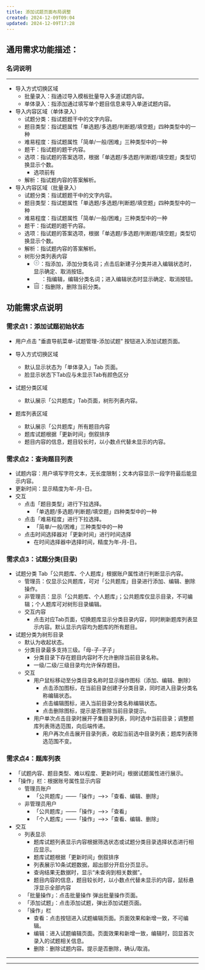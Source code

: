 ```yaml
---
title: 添加试题页面布局调整
created: 2024-12-09T09:04
updated: 2024-12-09T17:28
---
```











## 通用需求功能描述：
### 名词说明
---
- 导入方式切换区域
  - 批量录入：指通过导入模板批量导入多道试题内容。
  - 单体录入：指添加通过填写单个题目信息来导入单道试题内容。
- 导入内容区域（单体录入）
  - 试题分类：指试题题干中的文字内容。
  - 题目类型：指试题属性「单选题/多选题/判断题/填空题」四种类型中的一种
  - 难易程度：指试题属性「简单/一般/困难」三种类型中的一种
  - 题干：指试题的题干内容。
  - 选项：指试题的答案选项，根据「单选题/多选题/判断题/填空题」类型切换显示个数。
    - 选项前有
  - 解析：指试题内容的答案解析。
- 导入内容区域（批量录入）
  - 试题分类：指试题题干中的文字内容。
  - 题目类型：指试题属性「单选题/多选题/判断题/填空题」四种类型中的一种
  - 难易程度：指试题属性「简单/一般/困难」三种类型中的一种
  - 题干：指试题的题干内容。
  - 选项：指试题的答案选项，根据「单选题/多选题/判断题/填空题」类型切换显示个数。
  - 解析：指试题内容的答案解析。
  - 树形分类列表内容
    - <svg t="1733468459068" class="icon" viewBox="0 0 1024 1024" version="1.1" xmlns="http://www.w3.org/2000/svg" p-id="5281" width="16" height="16" fill="white"><path d="M509.65 961C263.6 961 62.3 759.26 62.3 512.7S263.6 64.41 509.65 64.41 957 266.14 957 512.7 755.69 961 509.65 961zM654 856.61a377.28 377.28 0 0 0 198.65-199.12 371.82 371.82 0 0 0 0-289.58A377.18 377.18 0 0 0 654 168.79a369.15 369.15 0 0 0-288.64 0 377.09 377.09 0 0 0-198.71 199.12 371.82 371.82 0 0 0 0 289.58A377.12 377.12 0 0 0 365.33 856.6a369.21 369.21 0 0 0 288.64 0z" fill="#949DA6" p-id="5282"></path><path d="M270.87 473.67m37.5 0l405 0q37.5 0 37.5 37.5l0 0q0 37.5-37.5 37.5l-405 0q-37.5 0-37.5-37.5l0 0q0-37.5 37.5-37.5Z" fill="#949DA6" p-id="5283"></path><path d="M473.37 751.17m0-37.5l0-405q0-37.5 37.5-37.5l0 0q37.5 0 37.5 37.5l0 405q0 37.5-37.5 37.5l0 0q-37.5 0-37.5-37.5Z" fill="#949DA6" p-id="5284"></path></svg>：指添加，添加分类名词；点击后新建子分类并进入编辑状态时，显示确定、取消按钮。
    - <svg t="1733468053737" class="icon" viewBox="0 0 1028 1024" version="1.1" xmlns="http://www.w3.org/2000/svg" p-id="4277" width="16" height="16" fill="white"><path d="M1018.319924 112.117535q4.093748 9.210934 6.652341 21.492179t2.558593 25.585928-5.117186 26.609365-16.374994 25.585928q-12.281245 12.281245-22.003898 21.492179t-16.886712 16.374994q-8.187497 8.187497-15.351557 14.32812l-191.382739-191.382739q12.281245-11.257808 29.167958-27.121083t28.144521-25.074209q14.32812-11.257808 29.679676-15.863275t30.191395-4.093748 28.656239 4.605467 24.050772 9.210934q21.492179 11.257808 47.589826 39.402329t40.425766 58.847634zM221.062416 611.554845q6.140623-6.140623 28.656239-29.167958t56.289041-56.80076l74.710909-74.710909 82.898406-82.898406 220.038979-220.038979 191.382739 192.406177-220.038979 220.038979-81.874969 82.898406q-40.937484 39.914047-73.687472 73.175753t-54.242167 54.753885-25.585928 24.562491q-10.234371 9.210934-23.539054 19.445305t-27.632802 16.374994q-14.32812 7.16406-41.960921 17.398431t-57.824197 19.957024-57.312478 16.886712-40.425766 9.210934q-27.632802 3.070311-36.843736-8.187497t-5.117186-37.867173q2.046874-14.32812 9.722653-41.449203t16.374994-56.289041 16.886712-53.730448 13.304682-33.773425q6.140623-14.32812 13.816401-26.097646t22.003898-26.097646z" p-id="4278"></path></svg> ：指编辑，编辑分类名词；进入编辑状态时显示确定、取消按钮。
    - <svg t="1733468576407" class="icon" viewBox="0 0 1024 1024" version="1.1" xmlns="http://www.w3.org/2000/svg" p-id="6308" width="16" height="16" fill="white"><path d="M162.181567 327.67055h97.332564v695.916023H162.181567zM374.919368 394.409505h97.332564v463.333718H374.919368zM59.53351 247.465682V150.133118h904.93298V247.465682z" fill="#666666" p-id="6309"></path><path d="M162.181567 1024V926.667436h735.605029v97.332564zM587.657169 394.409505h97.332565v463.333718H587.657169z" fill="#666666" p-id="6310"></path><path d="M800.394971 327.67055h97.332564v695.916023h-97.332564zM528.123659 61.305341a93.788903 93.788903 0 0 1 93.788903 93.729842h61.305341a155.094244 155.094244 0 0 0-310.129427 0h61.305341a93.788903 93.788903 0 0 1 93.729842-93.729842z" fill="#666666" p-id="6311"></path></svg>：指删除，删除当前分类。
    
<!-- - 题库列表区域
  - 批量操作：指对题库列表中的试题内容进行批量操作，包含「批量更新、批量删除」
    - 批量更新试题：指同时修改多项选中试题属性「试题类型、难以程度」
    - 批量删除试题：指同时删除多项选中试题
  - 添加试题：指题库列表中的试题进行添加造作，包含「批量录入、单体录入」
    - 批量录入：指通过填写试题模板进行多项试题同时添加操作；具体导入模板见模板样式。
    - 单体录入：指用户填写试题内容进行单道试题添加操作；具体内容见单体录入页面。
  - 试题内容：指试题题干中的文字内容。
  - 题目类型：指试题属性「单选题/多选题/判断题/填空题」四种类型中的一种
  - 难易程度：指试题属性「简单/一般/困难」三种类型中的一种
  - 更新时间：指试题最后一次编辑的时间。
  - 操作：指对试题进行查看、修改、删除操作，根据账号属性显示内容。
    - 查看：进入试题编辑页面。页面效果和新增一致，不可编辑。
    - 编辑：进入试题编辑页面。页面效果和新增一致，编辑时，回显首次录入的试题相关信息。
    - 删除：删除试题内容。 -->
<!-- ### 交互说明  -->

## 功能需求点说明
### 需求点1：添加试题初始状态
- 用户点击 "垂直导航菜单-试题管理-添加试题" 按钮进入添加试题页面。

- 导入方式切换区域 
  - 默认显示状态为「单体录入」Tab 页面。
  - 脸显示状态下Tab应与未显示Tab有颜色区分
- 试题分类区域
  - 默认展示「公共题库」Tab页面，树形列表内容。
- 题库列表区域
  - 默认展示「公共题库」所有题目内容
  - 题库试题根据「更新时间」倒叙排序
  - 题目内容的信息，题目较长时，以小数点代替未显示的内容。
### 需求点2：查询题目列表
- 试题内容：用户填写字符文本，无长度限制；文本内容显示一段字符最后能显示内容。
- 更新时间：显示精度为年-月-日。
 - 交互
   - 点击「题目类型」进行下拉选择。
     - 「单选题/多选题/判断题/填空题」四种类型中的一种
    - 点击「难易程度」进行下拉选择。
      - 「简单/一般/困难」三种类型中的一种
    - 点击时间选择器对「更新时间」进行时间选择
      - 在时间选择器中选择时间，精度为年-月-日。

### 需求点3：试题分类(目录)
- 试题分类 Tab「公共题库、个人题库」根据账户属性进行判断显示内容。
  - 管理员：仅显示公共题库，可对「公共题库」目录进行添加、编辑、删除操作。
  - 非管理员：显示「公共题库、个人题库」；公共题库仅显示目录，不可编辑；个人题库可对树形目录编辑。
  - 交互内容
    - 点击对应Tab页面，切换题库显示分类目录内容，同时刷新题库列表显示内容。默认显示内容均为题库的所有题目。
- 试题分类为树形目录
  - 默认为收起状态。
  - 分类目录最多支持三级。「母-子-子子」
    - 分类目录下存在题目内容时不允许删除当前目录名称。
    - 一级/二级/三级目录均允许保存题目。
  - 交互
    - 用户鼠标移动至分类目录名称时显示操作图标（添加、编辑、删除）
      - 点击添加图标，在当前目录创建子分类目录，同时进入目录分类名称编辑状态。
      - 点击编辑图标，进入当前目录分类名称编辑状态。
      - 点击删除图标，提示是否删除当前目录提示。
    - 用户单次点击目录时展开子集目录列表，同时选中当前目录；调整题库列表筛选范围，向后端传递。  
      - 用户再次点击展开目录列表，收起当前选中目录列表；题库列表筛选范围不变。


### 需求点4：题库列表
- 「试题内容、题目类型、难以程度、更新时间」根据试题属性进行展示。
- 「操作」栏：根据账号属性显示内容
   -  管理员账户
      -  「公共题库」——「操作」——>>「查看、编辑、删除」
   -  非管理员用户
      -  「公共题库」——「操作」——>>「查看」
      -  「个人题库」——「操作」——>>「查看、编辑、删除」
- 交互
  - 列表显示
    - 题库试题列表显示内容根据筛选状态或试题分类目录选择状态进行相应显示。
    - 题库试题根据「更新时间」倒叙排序
    - 列表展示10条试题数据，超出部分开启分页显示。
    - 查询结果无数据时，显示“未查询到相关数据”。
    - 题目内容的信息，题目较长时，以小数点代替未显示的内容，鼠标悬浮显示全部内容
  - 「批量操作」：点击批量操作 弹出批量操作页面。
  - 「添加试题」：点击添加试题，弹出添加试题页面。
  - 「操作」栏
    - 查看：点击按钮进入试题编辑页面。页面效果和新增一致，不可编辑。
    - 编辑：进入试题编辑页面。页面效果和新增一致，编辑时，回显首次录入的试题相关信息。
    - 删除：删除试题内容。提示是否删除，确认/取消。

---
---

















